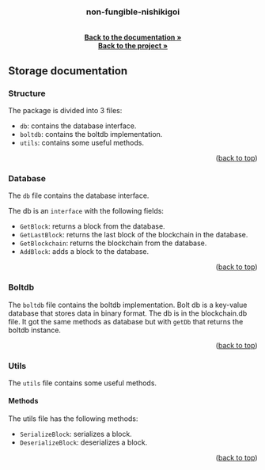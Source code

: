 <h3 align="center">non-fungible-nishikigoi</h3>
  <p align="center">
    <br />
    <a href="https://github.com/LeoAda/non-fungible-nishikigoi/tree/master/blockchain/docs"><strong>Back to the documentation »</strong></a>
    <br />
    <a href="https://github.com/LeoAda/non-fungible-nishikigoi"><strong>Back to the project »</strong></a>
    <br />
  </p>
</div>

## Storage documentation

### Structure
The package is divided into 3 files:
* `db`: contains the database interface.
* `boltdb`: contains the boltdb implementation.
* `utils`: contains some useful methods.

<p align="right">(<a href="#readme-top">back to top</a>)</p>

### Database
The `db` file contains the database interface.

The db is an `interface` with the following fields:
* `GetBlock`: returns a block from the database.
* `GetLastBlock`: returns the last block of the blockchain in the database.
* `GetBlockchain`: returns the blockchain from the database.
* `AddBlock`: adds a block to the database.

<p align="right">(<a href="#readme-top">back to top</a>)</p>

### Boltdb
The `boltdb` file contains the boltdb implementation.
Bolt db is a key-value database that stores data in binary format.
The db is in the blockchain.db file.
It got the same methods as database but with `getDb` that returns the boltdb instance.

<p align="right">(<a href="#readme-top">back to top</a>)</p>

### Utils
The `utils` file contains some useful methods.

#### Methods
The utils file has the following methods:
* `SerializeBlock`: serializes a block.
* `DeserializeBlock`: deserializes a block.
  
<p align="right">(<a href="#readme-top">back to top</a>)</p>
